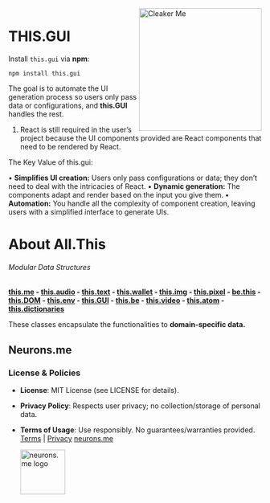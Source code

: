 <img src="https://suign.github.io/assets/imgs/this_GUI.svg" alt="Cleaker Me" width="244" height="244" align="right">

# THIS.GUI

Install `this.gui` via **npm**:
```shell
npm install this.gui
```
The goal is to automate the UI generation process so users only pass data or configurations, and **this.GUI** handles the rest.

1.	React is still required in the user’s project because the UI components provided are React components that need to be rendered by React.

The Key Value of this.gui:

•	**Simplifies UI creation:** Users only pass configurations or data; they don’t need to deal with the intricacies of React.
•	**Dynamic generation:** The components adapt and render based on the input you give them.
**•	Automation:** You handle all the complexity of component creation, leaving users with a simplified interface to generate UIs.



# About All.This
###### Modular Data Structures
**[this.me](https://suign.github.io/this.me)  - [this.audio](https://suign.github.io/this.audio) - [this.text](https://suign.github.io/this.text) - [this.wallet](https://suign.github.io/this.wallet) - [this.img](https://suign.github.io/this.img) - [this.pixel](https://suign.github.io/Pixels) - [be.this](https://suign.github.io/be.this) - [this.DOM](https://suign.github.io/this.DOM) - [this.env](https://suign.github.io/this.env/) - [this.GUI](https://suign.github.io/this.GUI) - [this.be](https://suign.github.io/this.be) - [this.video](https://suign.github.io/this.video) - [this.atom](https://suign.github.io/this.atom) - [this.dictionaries](https://suign.github.io/this.dictionaries/)**

These classes encapsulate the functionalities to **domain-specific data.**

## Neurons.me
### License & Policies
- **License**: MIT License (see LICENSE for details).

- **Privacy Policy**: Respects user privacy; no collection/storage of personal data.

- **Terms of Usage**: Use responsibly. No guarantees/warranties provided. 
  [Terms](https://www.neurons.me/terms-of-use) | [Privacy](https://www.neurons.me/privacy-policy)
  [neurons.me](https://neurons.me)

  <img src="https://suign.github.io/assets/imgs/neurons_me_logo.png" alt="neurons.me logo" width="89">
